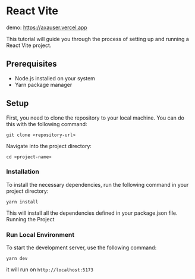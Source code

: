 # React Vite

demo: https://axauser.vercel.app

This tutorial will guide you through the process of setting up and running a React Vite project.

## Prerequisites

- Node.js installed on your system
- Yarn package manager

## Setup

First, you need to clone the repository to your local machine. You can do this with the following command:

`git clone <repository-url>`

Navigate into the project directory:

`cd <project-name>`

### Installation

To install the necessary dependencies, run the following command in your project directory:

`yarn install`

This will install all the dependencies defined in your package.json file.
Running the Project

### Run Local Environment

To start the development server, use the following command:

`yarn dev`

it will run on `http://localhost:5173`
